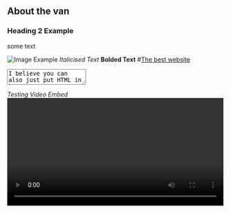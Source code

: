 ## About the van

### Heading 2 Example

some text

![Image Example](https://scanuproductions.com/images/coming-soon.png)
*Italicised Text*
**Bolded Text**
#[The best website](https://scanuproductions.com)
<textarea>
I believe you can also just put HTML in here
</textarea>
*Testing Video Embed*
 <video width="500" height="250" controls>
  <source src="/videos/van-site/rick.mp4" type="video/mp4">
</video> 
